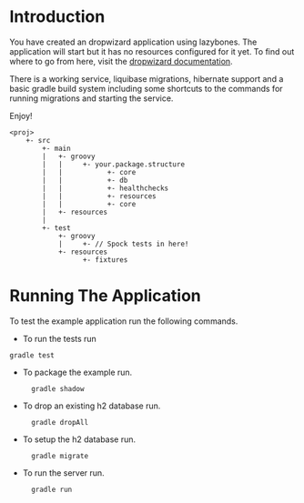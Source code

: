 # Introduction

You have created an dropwizard application using lazybones. The application will start but it has no resources
configured for it yet. To find out where to go from here, visit the [dropwizard documentation](dropwizard.codahale.com).

There is a working service, liquibase migrations, hibernate support and a basic gradle build system including some
shortcuts to the commands for running migrations and starting the service.

Enjoy!

    <proj>
        +- src
            +- main
            |   +- groovy
            |   |     +- your.package.structure
            |   |           +- core
            |   |           +- db
            |   |           +- healthchecks
            |   |           +- resources
            |   |           +- core
            |   +- resources
            |
            +- test
                +- groovy
                |     +- // Spock tests in here!
                +- resources
                      +- fixtures

# Running The Application

To test the example application run the following commands.

* To run the tests run

`gradle test`

* To package the example run.

        gradle shadow

* To drop an existing h2 database run.

        gradle dropAll

* To setup the h2 database run.

        gradle migrate

* To run the server run.

        gradle run



